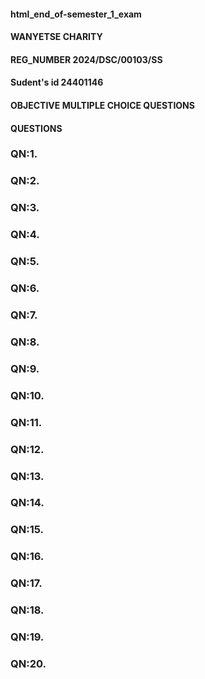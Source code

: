 #### html_end_of-semester_1_exam
#### WANYETSE CHARITY
#### REG_NUMBER   2024/DSC/00103/SS
#### Sudent's id  24401146
####  OBJECTIVE MULTIPLE CHOICE QUESTIONS
####   QUESTIONS
### QN:1.
### QN:2.
### QN:3.
### QN:4.
### QN:5.
### QN:6.
### QN:7.
### QN:8.
### QN:9.
### QN:10.
### QN:11.
### QN:12.
### QN:13.
### QN:14.
### QN:15.
### QN:16.
### QN:17.
### QN:18.
### QN:19.
### QN:20.
